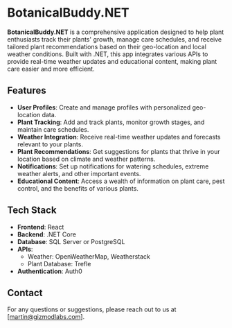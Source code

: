 # BotanicalBuddy.NET

**BotanicalBuddy.NET** is a comprehensive application designed to help plant enthusiasts track their plants' growth, manage care schedules, and receive tailored plant recommendations based on their geo-location and local weather conditions. Built with .NET, this app integrates various APIs to provide real-time weather updates and educational content, making plant care easier and more efficient.

## Features

- **User Profiles**: Create and manage profiles with personalized geo-location data.
- **Plant Tracking**: Add and track plants, monitor growth stages, and maintain care schedules.
- **Weather Integration**: Receive real-time weather updates and forecasts relevant to your plants.
- **Plant Recommendations**: Get suggestions for plants that thrive in your location based on climate and weather patterns.
- **Notifications**: Set up notifications for watering schedules, extreme weather alerts, and other important events.
- **Educational Content**: Access a wealth of information on plant care, pest control, and the benefits of various plants.

## Tech Stack

- **Frontend**: React
- **Backend**: .NET Core
- **Database**: SQL Server or PostgreSQL
- **APIs**:
  - Weather: OpenWeatherMap, Weatherstack
  - Plant Database: Trefle
- **Authentication**: Auth0

## Contact

For any questions or suggestions, please reach out to us at [martin@gizmodlabs.com].
